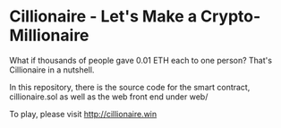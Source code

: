 # Cillionaire - Let's Make a Crypto-Millionaire

What if thousands of people gave 0.01 ETH each to one person? That's Cillionaire in a nutshell.

In this repository, there is the source code for the smart contract, cillionaire.sol as well as the web front end under web/

To play, please visit http://cillionaire.win
